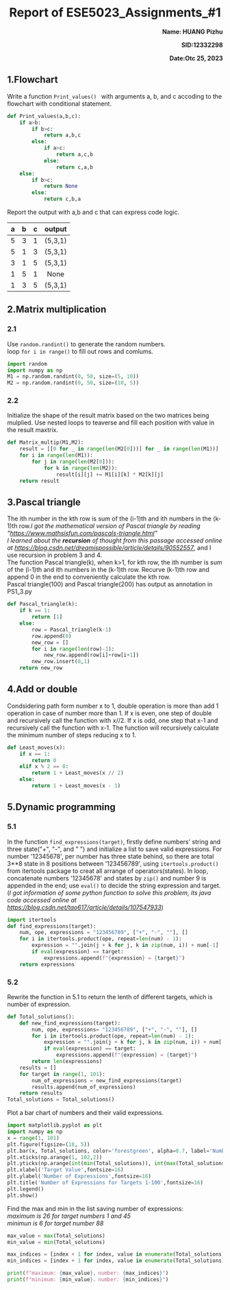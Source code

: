 # <center> Report of ESE5023_Assignments_#1
<b><p align="right">Name: HUANG Pizhu</p></b>
<b><p align="right">SID:12332298</p></b>
<b><p align="right">Date:Otc 25, 2023</p></b>


## 1.Flowchart 
Write a function  `Print_values() ` with arguments a, b, and c accoding to the flowchart with conditional statement.
```python
def Print_values(a,b,c):
    if a>b:
        if b>c:
            return a,b,c
        else:
            if a>c:
                return a,c,b
            else:
                return c,a,b
    else:
        if b>c:
            return None
        else:
            return c,b,a
```  
Report the output with a,b and c that can express code logic.
<div class="center">

| a | b | c | output |
| :---: | :---: | :---: | :---: |
| 5 | 3 | 1 | (5,3,1) |
| 5 | 1 | 3 | (5,3,1)  |
| 3 | 1 | 5 | (5,3,1)  |
| 1 | 5 | 1 | None |
| 1 | 3 | 5 | (5,3,1)  |

</div>

## 2.Matrix multiplication
### 2.1 
Use `random.randint()` to generate the random numbers.  
loop `for i in range()` to fill out rows and comlums.  
```python
import random
import numpy as np
M1 = np.random.randint(0, 50, size=(5, 10))
M2 = np.random.randint(0, 50, size=(10, 5))
```
### 2.2
Initialize the shape of the result matrix based on the two matrices being mulplied. Use nested loops to teaverse and fill each position with value in the result maxtrix.
```python
def Matrix_multip(M1,M2):
    result = [[0 for _ in range(len(M2[0]))] for _ in range(len(M1))]  
    for i in range(len(M1)):  
        for j in range(len(M2[0])):  
            for k in range(len(M2)):  
                result[i][j] += M1[i][k] * M2[k][j]  
    return result
```

## 3.Pascal triangle
The ith number in the kth row is sum of the (i-1)th and ith numbers in the (k-1)th row.*I got the mathematical version of Pascal triangle by reading "https://www.mathsisfun.com/pascals-triangle.html"*  
*I learned about the **recursion** of thought from this passage accessed online at https://blog.csdn.net/dreamispossible/article/details/90552557*, and I use recursion in problem 3 and 4.  
The function Pascal triangle(k), when k>1, for kth row, the ith number is sum of the (i-1)th and ith numbers in the (k-1)th row. Recurve (k-1)th row and append 0 in the end to conveniently calculate the kth row.  
Pascal triangle(100) and Pascal triangle(200) has output as annotation in PS1_3.py
```python
def Pascal_triangle(k):
    if k == 1:
        return [1]
    else:
        row = Pascal_triangle(k-1)
        row.append(0)
        new_row = []
        for i in range(len(row)-1):
            new_row.append(row[i]+row[i+1])
        new_row.insert(0,1)
    return new_row
```
## 4.Add or double
Condsidering path form number x to 1, double operation is more than add 1 operation in case of number more than 1. If x is even, one step of double and recursively call the function with x//2. If x is odd, one step that x-1 and recursively call the function with x-1. The function will recursively calculate the minimum number of steps reducing x to 1.
```python
def Least_moves(x):
    if x == 1:
        return 0
    elif x % 2 == 0:
        return 1 + Least_moves(x // 2)
    else:
        return 1 + Least_moves(x - 1)
```

## 5.Dynamic programming
### 5.1 
In the function `find_expressions(target)`, firstly define numbers' string and three state("+", "-", and " ") and initialize a list to save valid expressions. For number '12345678', per number has three state behind, so there are total 3**8 state in 8 positions between '123456789', using `itertools.product()` from itertools package to creat all arrange of operators(states). In loop, concatenate numbers '12345678' and states by `zip()` and number 9 is appended in the end; use `eval()` to decide the string expression and target. (*I got information of some python function to solve this problem, its java code accessed online at https://blog.csdn.net/tao617/article/details/107547933*)
```python
import itertools
def find_expressions(target):
    num, ope, expressions = "123456789", ["+", "-", ""], []
    for i in itertools.product(ope, repeat=len(num) - 1):
        expression = "".join(j + k for j, k in zip(num, i)) + num[-1]
        if eval(expression) == target:
            expressions.append(f"{expression} = {target}")
    return expressions
```
### 5.2
Rewrite the function in 5.1 to return the lenth of different targets, which is number of expression.
```python
def Total_solutions():
    def new_find_expressions(target):
        num, ope, expressions= "123456789", ["+", "-", ""], []
        for i in itertools.product(ope, repeat=len(num) - 1):
            expression = "".join(j + k for j, k in zip(num, i)) + num[-1]
            if eval(expression) == target:
                expressions.append(f"{expression} = {target}")
        return len(expressions)
    results = []
    for target in range(1, 101):
        num_of_expressions = new_find_expressions(target)
        results.append(num_of_expressions)
    return results
Total_solutions = Total_solutions()
```
Plot a bar chart of numbers and their valid expressions.
```python
import matplotlib.pyplot as plt
import numpy as np
x = range(1, 101)
plt.figure(figsize=(18, 5))
plt.bar(x, Total_solutions, color='forestgreen', alpha=0.7, label='Number of Expressions')
plt.xticks(np.arange(1, 102,2))
plt.yticks(np.arange(int(min(Total_solutions)), int(max(Total_solutions)) + 1))
plt.xlabel('Target Value',fontsize=16)
plt.ylabel('Number of Expressions',fontsize=16)
plt.title('Number of Expressions for Targets 1-100',fontsize=16)
plt.legend()
plt.show()
```
Find the max and min in the list saving number of expressions:  
*maximum is 26 for target numbers 1 and 45*  
*minimun is 6 for target number 88*
```python
max_value = max(Total_solutions)
min_value = min(Total_solutions)

max_indices = [index + 1 for index, value in enumerate(Total_solutions) if value == max_value]
min_indices = [index + 1 for index, value in enumerate(Total_solutions) if value == min_value]

print(f"maximum: {max_value}，number: {max_indices}")
print(f"minimum: {min_value}，number: {min_indices}")
```
